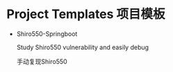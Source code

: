 # Project Templates 项目模板
- Shiro550-Springboot

  Study Shiro550 vulnerability and easily debug

  手动复现Shiro550
